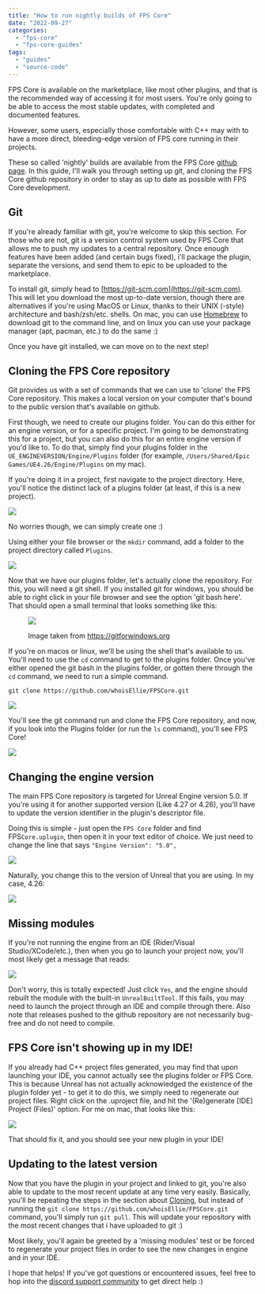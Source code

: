 ```yaml
---
title: "How to run nightly builds of FPS Core"
date: "2022-09-27"
categories: 
  - "fps-core"
  - "fps-core-guides"
tags: 
  - "guides"
  - "source-code"
---
```


FPS Core is available on the marketplace, like most other plugins, and that is the recommended way of accessing it for most users. You're only going to be able to access the most stable updates, with completed and documented features.

However, some users, especially those comfortable with C++ may with to have a more direct, bleeding-edge version of FPS core running in their projects.

These so called 'nightly' builds are available from the FPS Core [github page](https://github.com/whoisEllie/FPSCore). In this guide, I'll walk you through setting up git, and cloning the FPS Core github repository in order to stay as up to date as possible with FPS Core development.

## Git

If you're already familiar with git, you're welcome to skip this section. For those who are not, git is a version control system used by FPS Core that allows me to push my updates to a central repository. Once enough features have been added (and certain bugs fixed), i'll package the plugin, separate the versions, and send them to epic to be uploaded to the marketplace.

To install git, simply head to [https://git-scm.com](https://git-scm.com). This will let you download the most up-to-date version, though there are alternatives if you're using MacOS or Linux, thanks to their UNIX (-style) architecture and bash/zsh/etc. shells. On mac, you can use [Homebrew](https://brew.sh) to download git to the command line, and on linux you can use your package manager (apt, pacman, etc.) to do the same :)

Once you have git installed, we can move on to the next step!

## Cloning the FPS Core repository

Git provides us with a set of commands that we can use to 'clone' the FPS Core repository. This makes a local version on your computer that's bound to the public version that's available on github.

First though, we need to create our plugins folder. You can do this either for an engine version, or for a specific project. I'm going to be demonstrating this for a project, but you can also do this for an entire engine version if you'd like to. To do that, simply find your plugins folder in the `UE_ENGINEVERSION/Engine/Plugins` folder (for example, `/Users/Shared/Epic Games/UE4.26/Engine/Plugins` on my mac).

If you're doing it in a project, first navigate to the project directory. Here, you'll notice the distinct lack of a plugins folder (at least, if this is a new project).

![](images/Screenshot-2022-09-27-at-13.49.32-1024x617.png)

No worries though, we can simply create one :)

Using either your file browser or the `mkdir` command, add a folder to the project directory called `Plugins`.

![](images/Screenshot-2022-09-27-at-13.50.49-1024x617.png)

Now that we have our plugins folder, let's actually clone the repository. For this, you will need a git shell. If you installed git for windows, you should be able to right click in your file browser and see the option 'git bash here'. That should open a small terminal that looks something like this:

<figure>

![](images/image-9-1024x780.png)

<figcaption>

Image taken from https://gitforwindows.org

</figcaption>

</figure>

If you're on macos or linux, we'll be using the shell that's available to us. You'll need to use the `cd` command to get to the plugins folder. Once you've either opened the git bash in the plugins folder, or gotten there through the `cd` command, we need to run a simple command.

`git clone https://github.com/whoisEllie/FPSCore.git`

![](images/Screenshot-2022-09-27-at-14.02.30-1024x724.png)

You'll see the git command run and clone the FPS Core repository, and now, if you look into the Plugins folder (or run the `ls` command), you'll see FPS Core!

![](images/Screenshot-2022-09-27-at-17.45.08-1024x616.png)

## Changing the engine version

The main FPS Core repository is targeted for Unreal Engine version 5.0. If you're using it for another supported version (Like 4.27 or 4.26), you'll have to update the version identifier in the plugin's descriptor file.

Doing this is simple - just open the `FPS Core` folder and find FPS`Core.uplugin`, then open it in your text editor of choice. We just need to change the line that says `"Engine Version": "5.0",`

![](images/Screenshot-2022-09-27-at-17.53.24-1024x690.png)

Naturally, you change this to the version of Unreal that you are using. In my case, 4.26:

![](images/Screenshot-2022-09-27-at-17.53.40-1024x690.png)

## Missing modules

If you're not running the engine from an IDE (Rider/Visual Studio/XCode/etc.), then when you go to launch your project now, you'll most likely get a message that reads:

![](images/Screenshot-2022-09-27-at-17.56.51.png)

Don't worry, this is totally expected! Just click `Yes`, and the engine should rebuilt the module with the built-in `UnrealBuiltTool`. If this fails, you may need to launch the project through an IDE and compile through there. Also note that releases pushed to the github repository are not necessarily bug-free and do not need to compile.

## FPS Core isn't showing up in my IDE!

If you already had C++ project files generated, you may find that upon launching your IDE, you cannot actually see the plugins folder or FPS Core. This is because Unreal has not actually acknowledged the existence of the plugin folder yet - to get it to do this, we simply need to regenerate our project files. Right click on the .uproject file, and hit the '(Re)generate \[IDE\] Project (Files)' option. For me on mac, that looks like this:

![](images/Screenshot-2022-09-27-at-18.02.47.png)

That should fix it, and you should see your new plugin in your IDE!

## Updating to the latest version

Now that you have the plugin in your project and linked to git, you're also able to update to the most recent update at any time very easily. Basically, you'll be repeating the steps in the section about [Cloning](#cloning), but instead of running the `git clone https://github.com/whoisEllie/FPSCore.git` command, you'll simply run `git pull`. This will update your repository with the most recent changes that i have uploaded to git :)

Most likely, you'll again be greeted by a 'missing modules' test or be forced to regenerate your project files in order to see the new changes in engine and in your IDE.

I hope that helps! If you've got questions or encountered issues, feel free to hop into the [discord support community](https://discord.gg/MzxdZd2WqR) to get direct help :)
